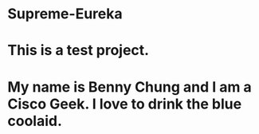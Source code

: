 # Supreme-Eureka
# This is a test project. 
# My name is Benny Chung and I am a Cisco Geek. I love to drink the blue coolaid. 
